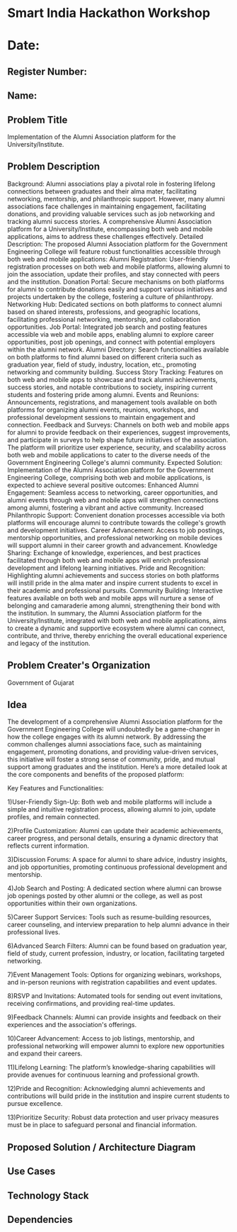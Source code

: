 # Smart India Hackathon Workshop
# Date:
## Register Number:
## Name:
## Problem Title
Implementation of the Alumni Association platform for the University/Institute.
## Problem Description
Background: Alumni associations play a pivotal role in fostering lifelong connections between graduates and their alma mater, facilitating networking, mentorship, and philanthropic support. However, many alumni associations face challenges in maintaining engagement, facilitating donations, and providing valuable services such as job networking and tracking alumni success stories. A comprehensive Alumni Association platform for a University/Institute, encompassing both web and mobile applications, aims to address these challenges effectively. Detailed Description: The proposed Alumni Association platform for the Government Engineering College will feature robust functionalities accessible through both web and mobile applications: Alumni Registration: User-friendly registration processes on both web and mobile platforms, allowing alumni to join the association, update their profiles, and stay connected with peers and the institution. Donation Portal: Secure mechanisms on both platforms for alumni to contribute donations easily and support various initiatives and projects undertaken by the college, fostering a culture of philanthropy. Networking Hub: Dedicated sections on both platforms to connect alumni based on shared interests, professions, and geographic locations, facilitating professional networking, mentorship, and collaboration opportunities. Job Portal: Integrated job search and posting features accessible via web and mobile apps, enabling alumni to explore career opportunities, post job openings, and connect with potential employers within the alumni network. Alumni Directory: Search functionalities available on both platforms to find alumni based on different criteria such as graduation year, field of study, industry, location, etc., promoting networking and community building. Success Story Tracking: Features on both web and mobile apps to showcase and track alumni achievements, success stories, and notable contributions to society, inspiring current students and fostering pride among alumni. Events and Reunions: Announcements, registrations, and management tools available on both platforms for organizing alumni events, reunions, workshops, and professional development sessions to maintain engagement and connection. Feedback and Surveys: Channels on both web and mobile apps for alumni to provide feedback on their experiences, suggest improvements, and participate in surveys to help shape future initiatives of the association. The platform will prioritize user experience, security, and scalability across both web and mobile applications to cater to the diverse needs of the Government Engineering College's alumni community. Expected Solution: Implementation of the Alumni Association platform for the Government Engineering College, comprising both web and mobile applications, is expected to achieve several positive outcomes: Enhanced Alumni Engagement: Seamless access to networking, career opportunities, and alumni events through web and mobile apps will strengthen connections among alumni, fostering a vibrant and active community. Increased Philanthropic Support: Convenient donation processes accessible via both platforms will encourage alumni to contribute towards the college's growth and development initiatives. Career Advancement: Access to job postings, mentorship opportunities, and professional networking on mobile devices will support alumni in their career growth and advancement. Knowledge Sharing: Exchange of knowledge, experiences, and best practices facilitated through both web and mobile apps will enrich professional development and lifelong learning initiatives. Pride and Recognition: Highlighting alumni achievements and success stories on both platforms will instill pride in the alma mater and inspire current students to excel in their academic and professional pursuits. Community Building: Interactive features available on both web and mobile apps will nurture a sense of belonging and camaraderie among alumni, strengthening their bond with the institution. In summary, the Alumni Association platform for the University/Institute, integrated with both web and mobile applications, aims to create a dynamic and supportive ecosystem where alumni can connect, contribute, and thrive, thereby enriching the overall educational experience and legacy of the institution.
## Problem Creater's Organization
Government of Gujarat

## Idea
The development of a comprehensive Alumni Association platform for the Government Engineering College will undoubtedly be a game-changer in how the college engages with its alumni network. By addressing the common challenges alumni associations face, such as maintaining engagement, promoting donations, and providing value-driven services, this initiative will foster a strong sense of community, pride, and mutual support among graduates and the institution. Here’s a more detailed look at the core components and benefits of the proposed platform:

Key Features and Functionalities:

1)User-Friendly Sign-Up: Both web and mobile platforms will include a simple and intuitive registration process, allowing alumni to join, update profiles, and remain connected.

2)Profile Customization: Alumni can update their academic achievements, career progress, and personal details, ensuring a dynamic directory that reflects current information.

3)Discussion Forums: A space for alumni to share advice, industry insights, and job opportunities, promoting continuous professional development and mentorship.

4)Job Search and Posting: A dedicated section where alumni can browse job openings posted by other alumni or the college, as well as post opportunities within their own organizations.

5)Career Support Services: Tools such as resume-building resources, career counseling, and interview preparation to help alumni advance in their professional lives.

6)Advanced Search Filters: Alumni can be found based on graduation year, field of study, current profession, industry, or location, facilitating targeted networking.

7)Event Management Tools: Options for organizing webinars, workshops, and in-person reunions with registration capabilities and event updates.

8)RSVP and Invitations: Automated tools for sending out event invitations, receiving confirmations, and providing real-time updates.

9)Feedback Channels: Alumni can provide insights and feedback on their experiences and the association's offerings.

10)Career Advancement: Access to job listings, mentorship, and professional networking will empower alumni to explore new opportunities and expand their careers.

11)Lifelong Learning: The platform’s knowledge-sharing capabilities will provide avenues for continuous learning and professional growth.

12)Pride and Recognition: Acknowledging alumni achievements and contributions will build pride in the institution and inspire current students to pursue excellence.

13)Prioritize Security: Robust data protection and user privacy measures must be in place to safeguard personal and financial information.



## Proposed Solution / Architecture Diagram


## Use Cases


## Technology Stack


## Dependencies

